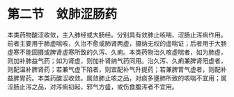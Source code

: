 # 第二节　敛肺涩肠药

本类药物酸涩收敛，主入肺经或大肠经。分别具有敛肺止咳喘、涩肠止泻痢作用。前者主要用于肺虚喘咳，久治不愈或肺肾两虚，摄纳无权的虚喘证；后者用于大肠虚寒不能固摄或脾肾虚寒所致的久泻、久痢。本类药物治久咳虚喘者，如为肺虚，则加补肺益气药；如为肾虚，则加补肾纳气药同用。治久泻、久痢兼脾肾阳虚者，则配温补脾肾药；若兼气虚下陷者，则宜配补气升提药；若兼脾胃气虚者，则配补益脾胃药。本类药酸涩收敛。属敛肺止咳之品，对痰多壅肺所致的咳喘不宜用；属涩肠止泻之品，对泻痢初起，邪气方盛，或伤食腹泻者不宜用。